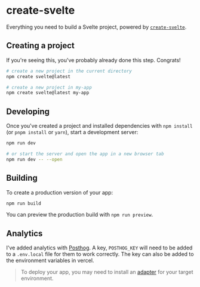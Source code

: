 # create-svelte

Everything you need to build a Svelte project, powered by [`create-svelte`](https://github.com/sveltejs/kit/tree/master/packages/create-svelte).

## Creating a project

If you're seeing this, you've probably already done this step. Congrats!

```bash
# create a new project in the current directory
npm create svelte@latest

# create a new project in my-app
npm create svelte@latest my-app
```

## Developing

Once you've created a project and installed dependencies with `npm install` (or `pnpm install` or `yarn`), start a development server:

```bash
npm run dev

# or start the server and open the app in a new browser tab
npm run dev -- --open
```

## Building

To create a production version of your app:

```bash
npm run build
```

You can preview the production build with `npm run preview`.

## Analytics

I've added analytics with [Posthog](https://posthog.com). A key, `POSTHOG_KEY` will need to be added to a `.env.local` file for them to work correctly. The key can also be added to the environment variables in vercel.


> To deploy your app, you may need to install an [adapter](https://kit.svelte.dev/docs/adapters) for your target environment.
